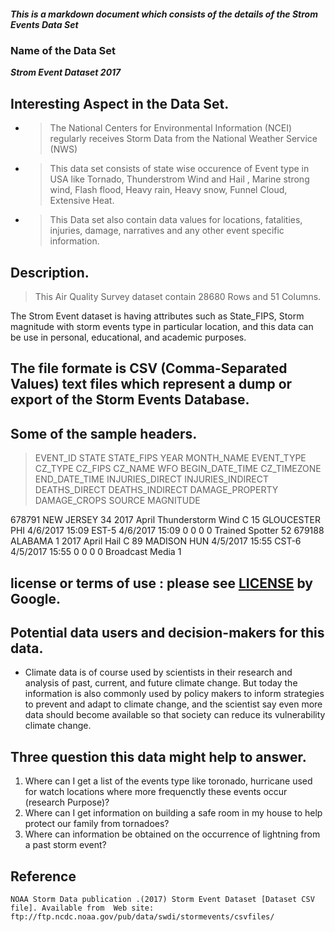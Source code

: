  ##### This is a markdown document which consists of the details of the Strom Events Data Set

### Name of the Data Set
**_Strom Event Dataset 2017_**

## Interesting Aspect in the Data Set.
 * > The National Centers for Environmental Information (NCEI) regularly receives Storm Data from the National Weather Service (NWS) 
 * > This data set consists of state wise occurence of Event type in USA like Tornado, Thunderstrom Wind and Hail , Marine strong wind, Flash flood, Heavy rain, Heavy snow, Funnel Cloud, Extensive Heat.
 * > This Data set also contain data values for locations, fatalities, injuries, damage, narratives and any other event specific information.
 
## Description.

   > This Air Quality Survey dataset contain 28680 Rows and 51 Columns.

   The Strom Event dataset is having attributes such as State_FIPS, Storm magnitude with storm events type in particular location, and this data can be use in personal, educational, and academic purposes. 

   ## The file formate is CSV (Comma-Separated Values) text files which represent a dump or export of the Storm Events Database.

   ## Some of the sample headers.

   > EVENT_ID	STATE	STATE_FIPS	YEAR	MONTH_NAME	EVENT_TYPE	CZ_TYPE	CZ_FIPS	CZ_NAME	WFO	BEGIN_DATE_TIME	CZ_TIMEZONE	END_DATE_TIME	INJURIES_DIRECT  	INJURIES_INDIRECT	DEATHS_DIRECT	DEATHS_INDIRECT	DAMAGE_PROPERTY	DAMAGE_CROPS	SOURCE	          MAGNITUDE

   678791 NEW JERSEY	34	2017	April	Thunderstorm Wind	C	15	GLOUCESTER	PHI	4/6/2017      15:09	EST-5	4/6/2017      15:09	           0	              0	                       0	  0			                              Trained Spotter	          52
   679188	ALABAMA	    1	2017	April	 Hail	            C	89	MADISON	HUN	    4/5/2017     15:55	CST-6	4/5/2017      15:55	           0	              0	                       0	  0			                              Broadcast Media	           1    

## license or terms of use : please see [LICENSE](http://www.noaa.gov/protecting-your-privacy) by Google. 

##  Potential data users and decision-makers for this data.
    
  * Climate data is of course used by scientists in their research and analysis of past, current, and future climate change. But today the information is also  commonly used by policy makers to inform strategies to prevent and adapt to climate change, and the scientist say even more data should become available so that society can reduce its vulnerability climate change.

##  Three question this data might help to answer.
   
   1. Where can I get a list of the events type like toronado, hurricane used for watch locations where more frequenctly these events occur (research Purpose)? 
   2. Where can I get information on building a safe room in my house to help protect our family from tornadoes? 
   3. Where can information be obtained on the occurrence of lightning from a past storm event? 

## Reference
    NOAA Storm Data publication .(2017) Storm Event Dataset [Dataset CSV file]. Available from  Web site: ftp://ftp.ncdc.noaa.gov/pub/data/swdi/stormevents/csvfiles/





 